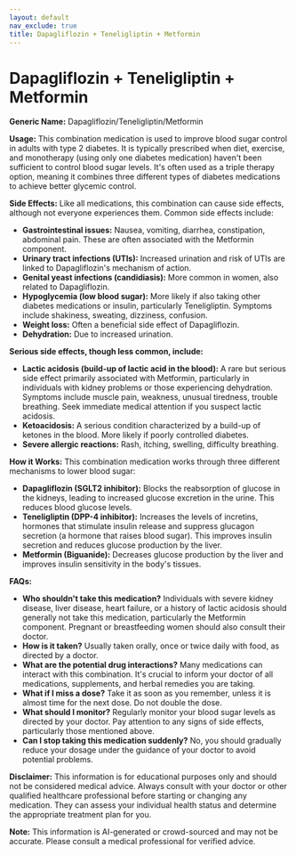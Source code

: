 ```yaml
---
layout: default
nav_exclude: true
title: Dapagliflozin + Teneligliptin + Metformin
---
```


# Dapagliflozin + Teneligliptin + Metformin

**Generic Name:** Dapagliflozin/Teneligliptin/Metformin

**Usage:** This combination medication is used to improve blood sugar control in adults with type 2 diabetes. It is typically prescribed when diet, exercise, and monotherapy (using only one diabetes medication) haven't been sufficient to control blood sugar levels.  It's often used as a triple therapy option, meaning it combines three different types of diabetes medications to achieve better glycemic control.

**Side Effects:**  Like all medications, this combination can cause side effects, although not everyone experiences them. Common side effects include:

* **Gastrointestinal issues:** Nausea, vomiting, diarrhea, constipation, abdominal pain.  These are often associated with the Metformin component.
* **Urinary tract infections (UTIs):** Increased urination and risk of UTIs are linked to Dapagliflozin's mechanism of action.
* **Genital yeast infections (candidiasis):**  More common in women, also related to Dapagliflozin.
* **Hypoglycemia (low blood sugar):** More likely if also taking other diabetes medications or insulin, particularly Teneligliptin.  Symptoms include shakiness, sweating, dizziness, confusion.
* **Weight loss:**  Often a beneficial side effect of Dapagliflozin.
* **Dehydration:** Due to increased urination.


**Serious side effects, though less common, include:**

* **Lactic acidosis (build-up of lactic acid in the blood):** A rare but serious side effect primarily associated with Metformin, particularly in individuals with kidney problems or those experiencing dehydration.  Symptoms include muscle pain, weakness, unusual tiredness, trouble breathing.  Seek immediate medical attention if you suspect lactic acidosis.
* **Ketoacidosis:**  A serious condition characterized by a build-up of ketones in the blood. More likely if poorly controlled diabetes.
* **Severe allergic reactions:** Rash, itching, swelling, difficulty breathing.


**How it Works:** This combination medication works through three different mechanisms to lower blood sugar:

* **Dapagliflozin (SGLT2 inhibitor):** Blocks the reabsorption of glucose in the kidneys, leading to increased glucose excretion in the urine. This reduces blood glucose levels.
* **Teneligliptin (DPP-4 inhibitor):** Increases the levels of incretins, hormones that stimulate insulin release and suppress glucagon secretion (a hormone that raises blood sugar).  This improves insulin secretion and reduces glucose production by the liver.
* **Metformin (Biguanide):** Decreases glucose production by the liver and improves insulin sensitivity in the body's tissues.


**FAQs:**

* **Who shouldn't take this medication?**  Individuals with severe kidney disease, liver disease, heart failure, or a history of lactic acidosis should generally not take this medication, particularly the Metformin component. Pregnant or breastfeeding women should also consult their doctor.
* **How is it taken?**  Usually taken orally, once or twice daily with food, as directed by a doctor.
* **What are the potential drug interactions?**  Many medications can interact with this combination.  It's crucial to inform your doctor of all medications, supplements, and herbal remedies you are taking.
* **What if I miss a dose?** Take it as soon as you remember, unless it is almost time for the next dose. Do not double the dose.
* **What should I monitor?**  Regularly monitor your blood sugar levels as directed by your doctor.  Pay attention to any signs of side effects, particularly those mentioned above.
* **Can I stop taking this medication suddenly?**  No, you should gradually reduce your dosage under the guidance of your doctor to avoid potential problems.


**Disclaimer:** This information is for educational purposes only and should not be considered medical advice. Always consult with your doctor or other qualified healthcare professional before starting or changing any medication.  They can assess your individual health status and determine the appropriate treatment plan for you.


**Note:** This information is AI-generated or crowd-sourced and may not be accurate. Please consult a medical professional for verified advice.